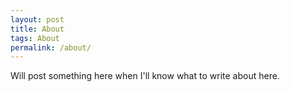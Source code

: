 ```yaml
---
layout: post
title: About
tags: About
permalink: /about/
---
```


Will post something here when I'll know what to write about here.

